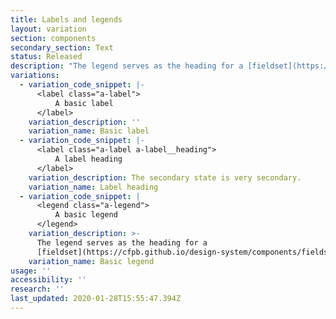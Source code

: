 ```yaml
---
title: Labels and legends
layout: variation
section: components
secondary_section: Text
status: Released
description: "The legend serves as the heading for a [fieldset](https://cfpb.github.io/design-system/components/fieldsets).\n\nMore information can be found at:\n* http://cfpb.github.io/design-manual/page-components/form-fields.html\t\n* https://cfpb.github.io/capital-framework/components/cf-forms/#labels"
variations:
  - variation_code_snippet: |-
      <label class="a-label">
          A basic label
      </label>
    variation_description: ''
    variation_name: Basic label
  - variation_code_snippet: |-
      <label class="a-label a-label__heading">
          A label heading
      </label>
    variation_description: The secondary state is very secondary.
    variation_name: Label heading
  - variation_code_snippet: |
      <legend class="a-legend">
          A basic legend
      </legend>
    variation_description: >-
      The legend serves as the heading for a
      [fieldset](https://cfpb.github.io/design-system/components/fieldsets).
    variation_name: Basic legend
usage: ''
accessibility: ''
research: ''
last_updated: 2020-01-28T15:55:47.394Z
---
```


